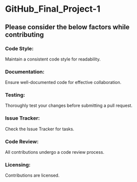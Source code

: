 # GitHub_Final_Project-1
## Please consider the below factors while contributing
### Code Style:
Maintain a consistent code style for readability.
### Documentation:
Ensure well-documented code for effective collaboration.
### Testing:
Thoroughly test your changes before submitting a pull request.
### Issue Tracker:
Check the Issue Tracker for tasks.
### Code Review:
All contributions undergo a code review process.
### Licensing:
Contributions are licensed.
